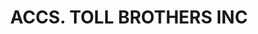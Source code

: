 ---
layout: asset
title: ACCS. TOLL BROTHERS INC                                     
isin: US8894781033
---